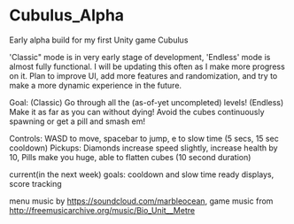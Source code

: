 # Cubulus_Alpha
Early alpha build for my first Unity game Cubulus

'Classic" mode is in very early stage of development, 'Endless' mode is almost fully functional. I will be updating this often as I make more progress on it. Plan to improve UI, add more features and randomization, and try to make a more dynamic experience in the future. 

Goal: (Classic) Go through all the (as-of-yet uncompleted) levels! (Endless) Make it as far as you can without dying! Avoid the cubes continuously spawning or get a pill and smash em!

Controls: WASD to move, spacebar to jump, e to slow time (5 secs, 15 sec cooldown)
Pickups: Diamonds increase speed slightly, increase health by 10, Pills make you huge, able to flatten cubes (10 second duration)

current(in the next week) goals: cooldown and slow time ready displays, score tracking

menu music by https://soundcloud.com/marbleocean, game music from http://freemusicarchive.org/music/Bio_Unit__Metre
